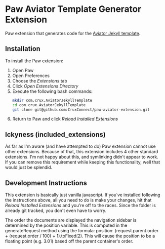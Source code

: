 Paw Aviator Template Generator Extension
========================================

Paw extension that generates code for the [Aviator Jekyll template](https://github.com/CloudCannon/aviator-jekyll-template).

## Installation

To install the Paw extension:

1. Open Paw
2. Open Preferences
3. Choose the _Extensions_ tab
4. Click _Open Extensions Directory_
5. Execute the following bash commands:
   ```sh
   mkdir com.crux.AviatorJekyllTemplate
   cd com.crux.AviatorJekyllTemplate
   git clone git@github.com:CruxConnect/paw-aviator-extension.git
   ```
6. Return to Paw and click _Reload Installed Extensions_

## Ickyness (included_extensions)

As far as I'm aware (and have attempted to do) Paw extension cannot use other extensions. Because of that, this extension includes 4 other standard extensions. I'm not happy about this, and symlinking didn't appear to work. If you can remove this requirement while keeping this functionality, well that would just be splendid.

## Development Instructions

This extension is basically just vanilla javascript. If you've installed following the instructions above, all you need to do is make your changes, hit that _Reload Installed Extensions_ and you're off to the races. Since the folder is already git tracked, you don't even have to worry.

The order the documents are displayed the navigation sidebar is determined by the position variable.  This is computed in the generateRequest method using the formula: position: (request.parent.order + (request.order / 100) + 1).toFixed(2).  This will cause the position to be a floating point (e.g. 3.01) based off the parent container's order.
